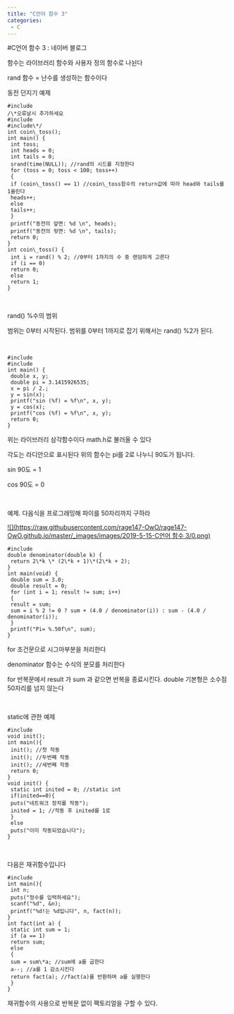 ```yaml
---
title: "C언어 함수 3"
categories:
 - C
---
```

#C언어 함수 3 : 네이버 블로그







함수는 라이브러리 함수와 사용자 정의 함수로 나뉜다

rand 함수 = 난수를 생성하는 함수이다

동전 던지기 예제




 




```
#include
/\*오류날시 추가하세요
#include
#include\*/
int coin\_toss();
int main() {
 int toss;
 int heads = 0;
 int tails = 0;
 srand(time(NULL)); //rand의 시드를 지정한다
 for (toss = 0; toss < 100; toss++)
 {
 if (coin\_toss() == 1) //coin\_toss함수의 return값에 따라 head와 tails를 1올린다
 heads++;
 else
 tails++;
 }
 printf("동전의 앞면: %d \n", heads);
 printf("동전의 뒷면: %d \n", tails);
 return 0;
}
int coin\_toss() {
 int i = rand() % 2; //0부터 1까지의 수 중 랜덤하게 고른다
 if (i == 0)
 return 0;
 else
 return 1;
}
```





 


​

rand() %수의 범위

범위는 0부터 시작된다. 범위를 0부터 1까지로 잡기 위해서는 rand() %2가 된다.

​




 




```
#include
#include
int main() {
 double x, y;
 double pi = 3.1415926535;
 x = pi / 2.;
 y = sin(x);
 printf("sin (%f) = %f\n", x, y);
 y = cos(x);
 printf("cos (%f) = %f\n", x, y);
 return 0;
}
```





 


위는 라이브러리 삼각함수이다 math.h로 불러올 수 있다

각도는 라디안으로 표시된다 위의 함수는 pi를 2로 나누니 90도가 됩니다.

sin 90도 = 1

cos 90도 = 0

​

예제. 다음식을 프로그래밍해 파이를 50자리까지 구하라




 


[![](https://raw.githubusercontent.com/rage147-OwO/rage147-OwO.github.io/master/_images/images/2019-5-15-C언어 함수 3/0.png)](#) 

 




```
#include
double denominator(double k) {
 return 2\*k \* (2\*k + 1)\*(2\*k + 2);
}
int main(void) {
 double sum = 3.0;
 double result = 0;
 for (int i = 1; result != sum; i++)
 {
 result = sum;
 sum = i % 2 != 0 ? sum + (4.0 / denominator(i)) : sum - (4.0 / denominator(i));
 }
 printf("Pi= %.50f\n", sum);
}
```





 


for 조건문으로 시그마부분을 처리한다

denominator 함수는 수식의 분모를 처리한다

for 반복문에서 result 가 sum 과 같으면 반복을 종료시킨다. double 기본형은 소수점 50자리를 넘지 않는다

​

static에 관한 예제




 




```
#include
void init();
int main(){
 init(); //첫 작동
 init(); //두번째 작동
 init(); //세번째 작동
 return 0;
}
void init() {
 static int inited = 0; //static int
 if(inited==0){
 puts("네트워크 장치를 작동");
 inited = 1; //작동 후 inited를 1로
 }
 else
 puts("이미 작동되었습니다");
}
```





 


​

다음은 재귀함수입니다




 




```
#include
int main(){
 int n;
 puts("정수를 입력하세요");
 scanf("%d", &n);
 printf("%d!는 %d입니다", n, fact(n));
}
int fact(int a) {
 static int sum = 1;
 if (a == 1)
 return sum;
 else
 {
 sum = sum\*a; //sum에 a를 곱한다
 a--; //a를 1 감소시킨다
 return fact(a); //fact(a)를 반환하며 a를 실행한다
 }
}
```





 


재귀함수의 사용으로 반복문 없이 팩토리얼을 구할 수 있다.




 

